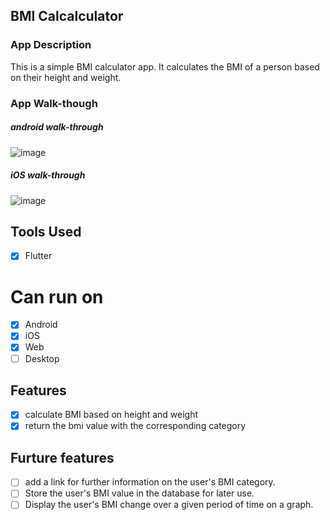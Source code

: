 ## BMI Calcalculator

### App Description
This is a simple BMI calculator app. It calculates the BMI of a person based on their height and weight. 

### App Walk-though
##### android walk-through
![image](https://drive.google.com/uc?export=view&id=1mKvnBfbjQNfpRSISz4bdpPtLJWyrMkcS)
##### iOS walk-through
![image](https://drive.google.com/uc?export=view&id=1jYOsdtwhq3kcoCkuKF7tE6pAWt-g-pVc)

## Tools Used
- [x] Flutter 

# Can run on 
- [x] Android
- [x] iOS
- [x] Web
- [ ] Desktop

## Features
- [x] calculate BMI based on height and weight
- [x] return the bmi value with the corresponding category

## Furture features
- [ ] add a link for further information on the user's BMI category.
- [ ] Store the user's BMI value in the database for later use.
- [ ] Display the user's BMI change over a given period of time on a graph.